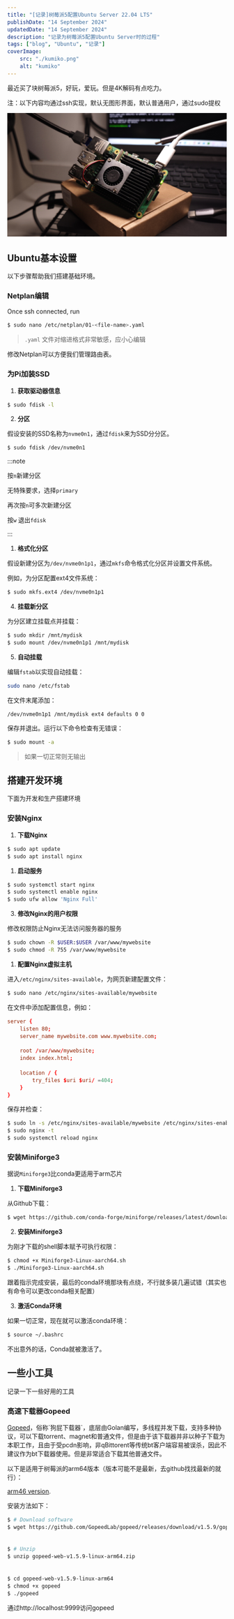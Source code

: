 ```yaml
---
title: "[记录]树莓派5配置Ubuntu Server 22.04 LTS"
publishDate: "14 September 2024"
updatedDate: "14 September 2024"
description: "记录为树莓派5配置Ubuntu Server时的过程"
tags: ["blog", "Ubuntu", "记录"]
coverImage:
    src: "./kumiko.png"
    alt: "kumiko"
---
```

最近买了块树莓派5，好玩，爱玩。但是4K解码有点吃力。

注：以下内容均通过ssh实现，默认无图形界面，默认普通用户，通过sudo提权

![Raspberry Pi 5](./pi-init.jpg)

## Ubuntu基本设置

以下步骤帮助我们搭建基础环境。

### Netplan编辑

Once ssh connected, run

```bash
$ sudo nano /etc/netplan/01-<file-name>.yaml
```

 > `.yaml` 文件对缩进格式非常敏感，应小心编辑

修改Netplan可以方便我们管理路由表。

### 为Pi加装SSD

1. **获取驱动器信息**

```bash
$ sudo fdisk -l
```

2. **分区**

假设安装的SSD名称为`nvme0n1`，通过`fdisk`来为SSD分分区。

```bash
$ sudo fdisk /dev/nvme0n1
```

:::note

按`n`新建分区

无特殊要求，选择`primary`

再次按`n`可多次新建分区

按`w` 退出`fdisk`

:::
  
1. **格式化分区**

假设新建分区为`/dev/nvme0n1p1`，通过`mkfs`命令格式化分区并设置文件系统。

例如，为分区配置ext4文件系统：

```bash
$ sudo mkfs.ext4 /dev/nvme0n1p1
```

4. **挂载新分区**

为分区建立挂载点并挂载：

```bash
$ sudo mkdir /mnt/mydisk
$ sudo mount /dev/nvme0n1p1 /mnt/mydisk
```

5. **自动挂载**

编辑`fstab`以实现自动挂载：

```bash
sudo nano /etc/fstab
```

在文件末尾添加：

```text
/dev/nvme0n1p1 /mnt/mydisk ext4 defaults 0 0
```

保存并退出。运行以下命令检查有无错误：

```bash
$ sudo mount -a
```

 > 如果一切正常则无输出

## 搭建开发环境

下面为开发和生产搭建环境

### 安装Nginx

1. **下载Nginx**

```bash
$ sudo apt update
$ sudo apt install nginx
```

1. **启动服务**

```bash
$ sudo systemctl start nginx
$ sudo systemctl enable nginx
$ sudo ufw allow 'Nginx Full'
```

3. **修改Nginx的用户权限**

修改权限防止Nginx无法访问服务器的服务

```bash
$ sudo chown -R $USER:$USER /var/www/mywebsite
$ sudo chmod -R 755 /var/www/mywebsite
```

1. **配置Nginx虚拟主机**

进入`/etc/nginx/sites-available`，为网页新建配置文件：

```bash
$ sudo nano /etc/nginx/sites-available/mywebsite
```

在文件中添加配置信息，例如：

```conf
server {
    listen 80;
    server_name mywebsite.com www.mywebsite.com;

    root /var/www/mywebsite;
    index index.html;

    location / {
        try_files $uri $uri/ =404;
    }
}
```

保存并检查：

```bash
$ sudo ln -s /etc/nginx/sites-available/mywebsite /etc/nginx/sites-enabled/
$ sudo nginx -t
$ sudo systemctl reload nginx
```

### 安装Miniforge3

据说`Miniforge3`比conda更适用于arm芯片

1. **下载Miniforge3**

从Github下载：

```bash
$ wget https://github.com/conda-forge/miniforge/releases/latest/download/Miniforge3-Linux-aarch64.sh
```

2. **安装Miniforge3**

为刚才下载的shell脚本赋予可执行权限：

```bash
$ chmod +x Miniforge3-Linux-aarch64.sh
$ ./Miniforge3-Linux-aarch64.sh
```

跟着指示完成安装，最后的conda环境那块有点绕，不行就多装几遍试错（其实也有命令可以更改conda相关配置）

3. **激活Conda环境**

如果一切正常，现在就可以激活conda环境：

```bash
$ source ~/.bashrc
```

不出意外的话，Conda就被激活了。

## 一些小工具

记录一下一些好用的工具

### 高速下载器Gopeed

[Gopeed](https://github.com/GopeedLab/gopeed, "https://github.com/GopeedLab/gopeed")，俗称`狗屁下载器`，底层由Golan编写，多线程并发下载，支持多种协议，可以下载torrent、magnet和普通文件，但是由于该下载器并非以种子下载为本职工作，且由于受pcdn影响，非qBittorent等传统bt客户端容易被误杀，因此不建议作为bt下载器使用。但是非常适合下载其他普通文件。

以下是适用于树莓派的arm64版本（版本可能不是最新，去github找找最新的就行）：

[arm46 version](https://github.com/GopeedLab/gopeed/releases/download/v1.5.9/gopeed-web-v1.5.9-linux-arm64.zip, "Github release, click to download.").

安装方法如下：

```bash
$ # Download software
$ wget https://github.com/GopeedLab/gopeed/releases/download/v1.5.9/gopeed-web-v1.5.9-linux-arm64.zip


$ # Unzip
$ unzip gopeed-web-v1.5.9-linux-arm64.zip


$ cd gopeed-web-v1.5.9-linux-arm64
$ chmod +x gopeed
$ ./gopeed
```

通过http://localhost:9999访问gopeed
